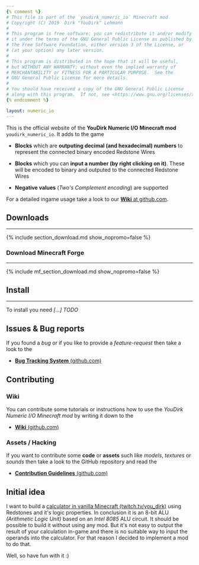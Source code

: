 ```yaml
---
{% comment %}
# This file is part of the `youdirk_numeric_io` Minecraft mod
# Copyright (C) 2019  Dirk "YouDirk" Lehmann
#
# This program is free software: you can redistribute it and/or modify
# it under the terms of the GNU General Public License as published by
# the Free Software Foundation, either version 3 of the License, or
# (at your option) any later version.
#
# This program is distributed in the hope that it will be useful,
# but WITHOUT ANY WARRANTY; without even the implied warranty of
# MERCHANTABILITY or FITNESS FOR A PARTICULAR PURPOSE.  See the
# GNU General Public License for more details.
#
# You should have received a copy of the GNU General Public License
# along with this program.  If not, see <https://www.gnu.org/licenses/>.
{% endcomment %}

layout: numeric_io
---
```


This is the official website of the **YouDirk Numeric I/O Minecraft
mod** `youdirk_numeric_io`.  It adds to the game

* **Blocks** which are **outputing decimal (and hexadecimal) numbers**
  to represent the connected binary encoded Redstone Wires

* **Blocks** which you can **input a number (by right clicking on
  it)**.  These will be encoded to binary and outputed to the
  connected Redstone Wires

* **Negative values** (*Two's Complement encoding*) are supported

For a detailed ingame usage take a look to our [**Wiki** at
github.com]({{site.numeric_io.github_url}}/wiki).

## Downloads
------------

{% include section_download.md show_nopromo=false %}

### Download Minecraft Forge
----------------------------

{% include mf_section_download.md show_nopromo=false %}

## Install
----------

To install you need *[...] TODO*

Issues & Bug reports
--------------------

If you found a *bug* or if you like to provide a *feature-request*
then take a look to the

* [**Bug Tracking System** (github.com)
  ]({{site.numeric_io.github_url}}/issues)

Contributing
------------

### Wiki

You can contribute some tutorials or instructions how to use the
*YouDirk Numeric I/O Minecraft mod* by writing it down to the

* [**Wiki** (github.com)
  ]({{site.numeric_io.github_url}}/wiki)

### Assets / Hacking

If you want to contribute some **code** or **assets** such like
*models*, *textures* or *sounds* then take a look to the GitHub
repository and read the

* [**Contribution Guidelines** (github.com)
  ]({{site.numeric_io.github_url}}/blob/master/CONTRIBUTING.md)

Initial idea
------------

I want to build a [calculator in vanilla Minecraft
(twitch.tv/you_dirk)](https://www.twitch.tv/collections/jN0fzROVchV32A)
using Redstones and it's logic properties.  In conclusion it is an
8-bit ALU *(Arithmetic Logic Unit)* based on an *Intel 8085* ALU
circuit.  It should be possible to build it without using any mod.
But it's not easy to output the result of your calculation in-game and
there is no suitable way to input the operands into the calculator.
For that reason I decided to implement a mod to do that.

Well, so have fun with it :)
